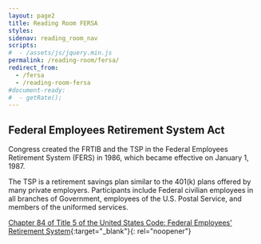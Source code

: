 ```yaml
---
layout: page2
title: Reading Room FERSA
styles:
sidenav: reading_room_nav
scripts:
#  - /assets/js/jquery.min.js
permalink: /reading-room/fersa/
redirect_from:
  - /fersa
  - /reading-room-fersa
#document-ready:
#  - getRate();
---
```


## Federal Employees Retirement System Act

Congress created the FRTIB and the TSP in the Federal Employees Retirement System (FERS) in 1986, which became effective on January 1, 1987.



The TSP is a retirement savings plan similar to the 401(k) plans offered by many private employers.  Participants include Federal civilian employees in all branches of Government, employees of the U.S. Postal Service, and members of the uniformed services.

[Chapter 84 of Title 5 of the United States Code: Federal Employees' Retirement System](http://uscode.house.gov/view.xhtml?path=/prelim@title5/part3/subpartG/chapter84&edition=prelim){:target="_blank"}{: rel="noopener"}

<!-- CONTENT END -->
